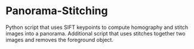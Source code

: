 # Panorama-Stitching
Python script that uses SIFT keypoints to compute homography and stitch images into a panorama.
Additional script that uses stitches together two images and removes the foreground object.
